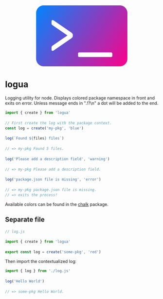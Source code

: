 <p align="center">
  <img src="https://github.com/tobua/logua/raw/master/logo.png" alt="logua" width="300">
</p>

# logua

Logging utility for node. Displays colored package namespace in front and exits on error. Unless message ends in ".!?\n" a dot will be added to the end.

```js
import { create } from 'logua'

// First create the log with the package context.
const log = create('my-pkg', 'blue')

log(`Found ${files} files`)

// => my-pkg Found 5 files.

log('Please add a description field', 'warning')

// => my-pkg Please add a description field.

log('package.json file is missing', 'error')

// => my-pkg package.json file is missing.
// => exits the process!
```

Available colors can be found in the [chalk](https://www.npmjs.com/chalk) package.

## Separate file

```js
// log.js

import { create } from 'logua'

export const log = create('some-pkg', 'red')
```

Then import the contextualized log:

```js
import { log } from './log.js'

log('Hello World')

// => some-pkg Hello World.
```
